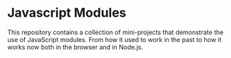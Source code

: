 # Javascript Modules

This repository contains a collection of mini-projects that demonstrate the use of JavaScript modules.
From how it used to work in the past to how it works now both in the browser and in Node.js.
